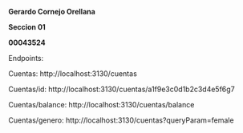 **Gerardo Cornejo Orellana**

**Seccion 01**

**00043524**

Endpoints:

Cuentas: http://localhost:3130/cuentas

Cuentas/id: http://localhost:3130/cuentas/a1f9e3c0d1b2c3d4e5f6g7

Cuentas/balance: http://localhost:3130/cuentas/balance

Cuentas/genero: http://localhost:3130/cuentas?queryParam=female
